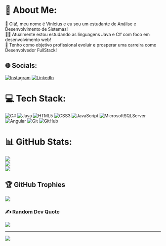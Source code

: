 # 💫 About Me:
🖖 Olá!, meu nome é Vinícius e eu sou um estudante de Análise e Desenvolvimento de Sistemas!<br>👨‍💻 Atualmente estou estudando as linguagens Java e C# com foco em desenvolvimento web!<br>💼 Tenho como objetivo profissional evoluir e prosperar uma carreira como Desenvolvedor FullStack!


## 🌐 Socials:
[![Instagram](https://img.shields.io/badge/Instagram-%23E4405F.svg?logo=Instagram&logoColor=white)](https://instagram.com/quinofrombrazil) [![LinkedIn](https://img.shields.io/badge/LinkedIn-%230077B5.svg?logo=linkedin&logoColor=white)](https://linkedin.com/in/vini-aquino) 

# 💻 Tech Stack:
![C#](https://img.shields.io/badge/c%23-%23239120.svg?style=plastic&logo=csharp&logoColor=white) ![Java](https://img.shields.io/badge/java-%23ED8B00.svg?style=plastic&logo=openjdk&logoColor=white) ![HTML5](https://img.shields.io/badge/html5-%23E34F26.svg?style=plastic&logo=html5&logoColor=white) ![CSS3](https://img.shields.io/badge/css3-%231572B6.svg?style=plastic&logo=css3&logoColor=white) ![JavaScript](https://img.shields.io/badge/javascript-%23323330.svg?style=plastic&logo=javascript&logoColor=%23F7DF1E) ![MicrosoftSQLServer](https://img.shields.io/badge/Microsoft%20SQL%20Server-CC2927?style=plastic&logo=microsoft%20sql%20server&logoColor=white) ![Angular](https://img.shields.io/badge/angular-%23DD0031.svg?style=plastic&logo=angular&logoColor=white) ![Git](https://img.shields.io/badge/git-%23F05033.svg?style=plastic&logo=git&logoColor=white) ![GitHub](https://img.shields.io/badge/github-%23121011.svg?style=plastic&logo=github&logoColor=white)
# 📊 GitHub Stats:
![](https://github-readme-stats.vercel.app/api?username=viniaquino&theme=highcontrast&hide_border=false&include_all_commits=true&count_private=true)<br/>
![](https://github-readme-streak-stats.herokuapp.com/?user=viniaquino&theme=highcontrast&hide_border=false)<br/>
![](https://github-readme-stats.vercel.app/api/top-langs/?username=viniaquino&theme=highcontrast&hide_border=false&include_all_commits=true&count_private=true&layout=compact)

## 🏆 GitHub Trophies
![](https://github-profile-trophy.vercel.app/?username=viniaquino&theme=radical&no-frame=true&no-bg=false&margin-w=4)

### ✍️ Random Dev Quote
![](https://quotes-github-readme.vercel.app/api?type=horizontal&theme=radical)

---
[![](https://visitcount.itsvg.in/api?id=viniaquino&icon=2&color=2)](https://visitcount.itsvg.in)


